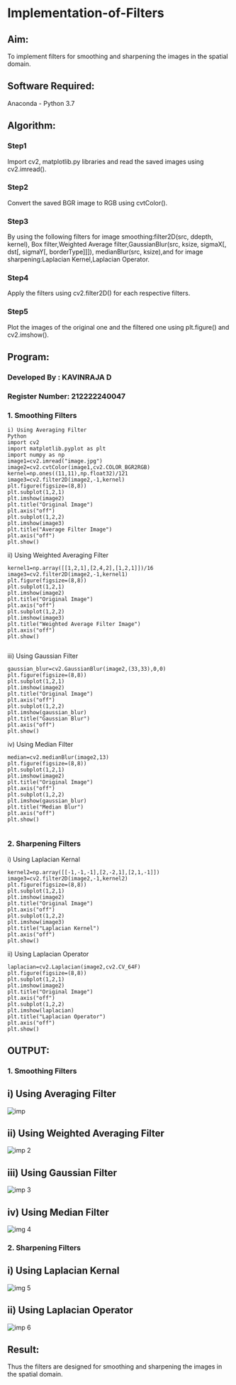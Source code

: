 # Implementation-of-Filters
## Aim:
To implement filters for smoothing and sharpening the images in the spatial domain.

## Software Required:
Anaconda - Python 3.7

## Algorithm:

### Step1
Import cv2, matplotlib.py libraries and read the saved images using cv2.imread().

### Step2

Convert the saved BGR image to RGB using cvtColor().
### Step3
By using the following filters for image smoothing:filter2D(src, ddepth, kernel), Box filter,Weighted Average filter,GaussianBlur(src, ksize, sigmaX[, dst[, sigmaY[, borderType]]]), medianBlur(src, ksize),and for image sharpening:Laplacian Kernel,Laplacian Operator.

### Step4
Apply the filters using cv2.filter2D() for each respective filters.

### Step5
Plot the images of the original one and the filtered one using plt.figure() and cv2.imshow().

## Program:
### Developed By   : KAVINRAJA D
### Register Number: 212222240047


### 1. Smoothing Filters
```
i) Using Averaging Filter
Python
import cv2
import matplotlib.pyplot as plt
import numpy as np
image1=cv2.imread("image.jpg")
image2=cv2.cvtColor(image1,cv2.COLOR_BGR2RGB)
kernel=np.ones((11,11),np.float32)/121
image3=cv2.filter2D(image2,-1,kernel)
plt.figure(figsize=(8,8))
plt.subplot(1,2,1)
plt.imshow(image2)
plt.title("Original Image")
plt.axis("off")
plt.subplot(1,2,2)
plt.imshow(image3)
plt.title("Average Filter Image")
plt.axis("off")
plt.show()

```



ii) Using Weighted Averaging Filter
```
kernel1=np.array([[1,2,1],[2,4,2],[1,2,1]])/16
image3=cv2.filter2D(image2,-1,kernel1)
plt.figure(figsize=(8,8))
plt.subplot(1,2,1)
plt.imshow(image2)
plt.title("Original Image")
plt.axis("off")
plt.subplot(1,2,2)
plt.imshow(image3)
plt.title("Weighted Average Filter Image")
plt.axis("off")
plt.show()


```



iii) Using Gaussian Filter
```
gaussian_blur=cv2.GaussianBlur(image2,(33,33),0,0)
plt.figure(figsize=(8,8))
plt.subplot(1,2,1)
plt.imshow(image2)
plt.title("Original Image")
plt.axis("off")
plt.subplot(1,2,2)
plt.imshow(gaussian_blur)
plt.title("Gaussian Blur")
plt.axis("off")
plt.show()

```




iv) Using Median Filter
```
median=cv2.medianBlur(image2,13)
plt.figure(figsize=(8,8))
plt.subplot(1,2,1)
plt.imshow(image2)
plt.title("Original Image")
plt.axis("off")
plt.subplot(1,2,2)
plt.imshow(gaussian_blur)
plt.title("Median Blur")
plt.axis("off")
plt.show()


```




### 2. Sharpening Filters
i) Using Laplacian Kernal
```
kernel2=np.array([[-1,-1,-1],[2,-2,1],[2,1,-1]])
image3=cv2.filter2D(image2,-1,kernel2)
plt.figure(figsize=(8,8))
plt.subplot(1,2,1)
plt.imshow(image2)
plt.title("Original Image")
plt.axis("off")
plt.subplot(1,2,2)
plt.imshow(image3)
plt.title("Laplacian Kernel")
plt.axis("off")
plt.show()
```





ii) Using Laplacian Operator
```
laplacian=cv2.Laplacian(image2,cv2.CV_64F)
plt.figure(figsize=(8,8))
plt.subplot(1,2,1)
plt.imshow(image2)
plt.title("Original Image")
plt.axis("off")
plt.subplot(1,2,2)
plt.imshow(laplacian)
plt.title("Laplacian Operator")
plt.axis("off")
plt.show()

```




## OUTPUT:
### 1. Smoothing Filters
## i) Using Averaging Filter
![imp](https://user-images.githubusercontent.com/118679883/233408088-ab482275-034d-4411-ab13-010ce373564b.jpg)


## ii) Using Weighted Averaging Filter
![imp 2](https://user-images.githubusercontent.com/118679883/233408228-e3147a52-ee1c-4ac2-854b-8e49c9a3f66d.jpg)


## iii) Using Gaussian Filter
![imp 3](https://user-images.githubusercontent.com/118679883/233408282-434c9eaa-f60b-430a-b24c-51f8f3bb25c5.jpg)


## iv) Using Median Filter
![img 4](https://user-images.githubusercontent.com/118679883/233408335-67208b99-7329-4903-b843-0ba796e461a1.jpg)


### 2. Sharpening Filters
## i) Using Laplacian Kernal
![img 5](https://user-images.githubusercontent.com/118679883/233408402-14d3f372-d5b8-4305-b397-12bf95212c55.jpg)


## ii) Using Laplacian Operator
![imp 6](https://user-images.githubusercontent.com/118679883/233408477-644a7a7e-a503-4618-b0bd-743b2a98489a.jpg)



## Result:
Thus the filters are designed for smoothing and sharpening the images in the spatial domain.
